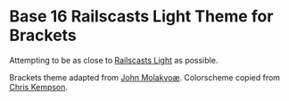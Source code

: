 Base 16 Railscasts Light Theme for Brackets
============================

Attempting to be as close to [Railscasts Light](http://chriskempson.github.io/base16/#railscasts) as possible.

Brackets theme adapted from [John Molakvoæ](https://github.com/skjnldsv/default-dark).
Colorscheme copied from [Chris Kempson](http://chriskempson.com).
